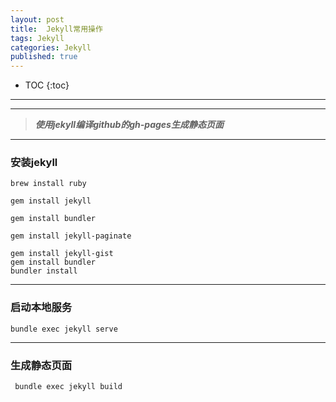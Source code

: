 ```yaml
---
layout: post
title:  Jekyll常用操作
tags: Jekyll
categories: Jekyll
published: true
---
```


* TOC 
{:toc}

---


---


>***使用jekyll编译github的gh-pages生成静态页面***

---
### 安装jekyll

```
brew install ruby

gem install jekyll

gem install bundler

gem install jekyll-paginate

gem install jekyll-gist
gem install bundler
bundler install
```
---
### 启动本地服务
```
bundle exec jekyll serve
```
---
### 生成静态页面
```
 bundle exec jekyll build
```